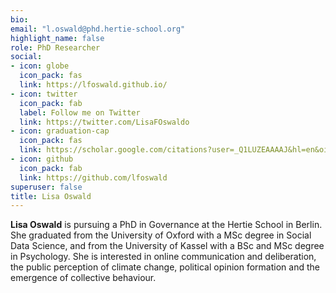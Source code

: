 ```yaml
---
bio: 
email: "l.oswald@phd.hertie-school.org"
highlight_name: false
role: PhD Researcher
social: 
- icon: globe
  icon_pack: fas
  link: https://lfoswald.github.io/
- icon: twitter
  icon_pack: fab
  label: Follow me on Twitter
  link: https://twitter.com/LisaFOswaldo
- icon: graduation-cap
  icon_pack: fas
  link: https://scholar.google.com/citations?user=_Q1LUZEAAAAJ&hl=en&oi=ao
- icon: github
  icon_pack: fab
  link: https://github.com/lfoswald
superuser: false
title: Lisa Oswald
---
```


**Lisa Oswald** is pursuing a PhD in Governance at the Hertie School in Berlin. She graduated from the University of Oxford with a MSc degree in Social Data Science, and from the University of Kassel with a BSc and MSc degree in Psychology. She is interested in online communication and deliberation, the public perception of climate change, political opinion formation and the emergence of collective behaviour.

